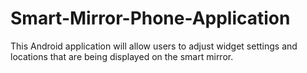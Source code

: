# Smart-Mirror-Phone-Application
This Android application will allow users to adjust widget settings and locations that are being displayed on the smart mirror.
